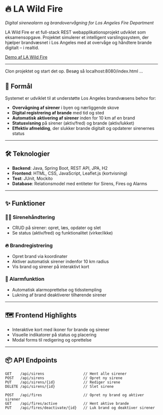 # 🔥 LA Wild Fire
*Digital sirenealarm og brandovervågning for Los Angeles Fire Department*

LA Wild Fire er et full-stack REST webapplikationsprojekt udviklet som eksamensopgave. Projektet simulerer et intelligent varslingssystem, der hjælper brandvæsnet i Los Angeles med at overvåge og håndtere brande digitalt – i realtid.

[Demo af LA Wild Fire](docs/LAWildFires.gif)

---

Clon projektet og start det op. Besøg så localhost:8080/index.html ...

## 🚨 Formål
Systemet er udviklet til at understøtte Los Angeles brandvæsens behov for:
- **Overvågning af sirener** i byen og nærliggende skove
- **Digital registrering af brande** med tid og sted
- **Automatisk aktivering af sirener** inden for 10 km af en brand
- **Statusvisning** på sirener (aktiv/fred) og brande (aktiv/lukket)
- **Effektiv afmelding**, der slukker brande digitalt og opdaterer sirenernes status

---

## 🛠️ Teknologier
- **Backend**: Java, Spring Boot, REST API, JPA, H2
- **Frontend**: HTML, CSS, JavaScript, Leaflet.js (kortvisning)
- **Test**: JUnit, Mockito
- **Database**: Relationsmodel med entiteter for Sirens, Fires og Alarms

---

## ✨ Funktioner
### 👩‍🚒 Sirenehåndtering
- CRUD på sirener: opret, læs, opdater og slet
- Se status (aktiv/fred) og funktionalitet (virker/ikke)

### 🔥 Brandregistrering
- Opret brand via koordinater
- Aktiver automatisk sirener indenfor 10 km radius
- Vis brand og sirener på interaktivt kort

### 🧯 Alarmfunktion
- Automatisk alarmoprettelse og tidsstempling
- Lukning af brand deaktiverer tilhørende sirener

---

## 🗺️ Frontend Highlights
- Interaktive kort med ikoner for brande og sirener
- Visuelle indikatorer på status og placering
- Modal forms til redigering og oprettelse

---

## 📦 API Endpoints
```http
GET    /api/sirens                  // Hent alle sirener  
POST   /api/sirens                  // Opret ny sirene  
PUT    /api/sirens/{id}             // Rediger sirene  
DELETE /api/sirens/{id}             // Slet sirene  

POST   /api/fires                   // Opret ny brand og aktiver sirener  
GET    /api/fires/active            // Hent aktive brande  
PUT    /api/fires/deactivate/{id}   // Luk brand og deaktiver sirener
